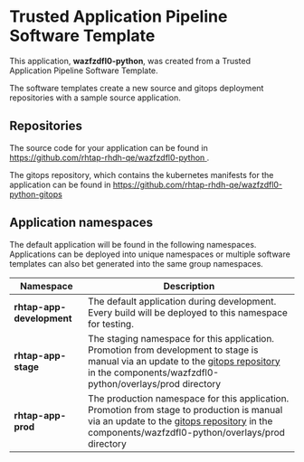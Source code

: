 # Trusted Application Pipeline Software Template

This application, **wazfzdfl0-python**, was created from a Trusted Application Pipeline Software Template.

The software templates create a new source and gitops deployment repositories with a sample source application. 

## Repositories

The source code for your application can be found in [https://github.com/rhtap-rhdh-qe/wazfzdfl0-python ](https://github.com/rhtap-rhdh-qe/wazfzdfl0-python ).
 
The gitops repository, which contains the kubernetes manifests for the application can be found in 
[https://github.com/rhtap-rhdh-qe/wazfzdfl0-python-gitops ](https://github.com/rhtap-rhdh-qe/wazfzdfl0-python-gitops ) 

## Application namespaces 

The default application will be found in the following namespaces. Applications can be deployed into unique namespaces or multiple software templates can also bet generated into the same group namespaces.  

|  Namespace   |  Description   |  
| -------- | -------- |   
| **rhtap-app-development** | The default application during development. Every build will be deployed to this namespace for testing. | 
| **rhtap-app-stage** | The staging namespace for this application. Promotion from development to stage is manual via an update to the [gitops repository](https://github.com/rhtap-rhdh-qe/wazfzdfl0-python-gitops ) in the components/wazfzdfl0-python/overlays/prod directory |  
| **rhtap-app-prod** | The production namespace for this application. Promotion from stage to production is manual via an update to the [gitops repository](https://github.com/rhtap-rhdh-qe/wazfzdfl0-python-gitops ) in the components/wazfzdfl0-python/overlays/prod directory | 